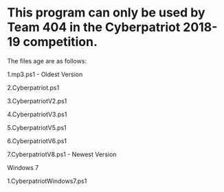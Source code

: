 # This program can only be used by Team 404 in the Cyberpatriot 2018-19 competition.
The files age are as follows:

1.mp3.ps1 - Oldest Version

2.Cyberpatriot.ps1

3.CyberpatriotV2.ps1

4.CyberpatriotV3.ps1

5.CyberpatriotV5.ps1

6.CyberpatriotV6.ps1

7.CyberpatriotV8.ps1 - Newest Version

Windows 7

1.CyberpatriotWindows7.ps1
